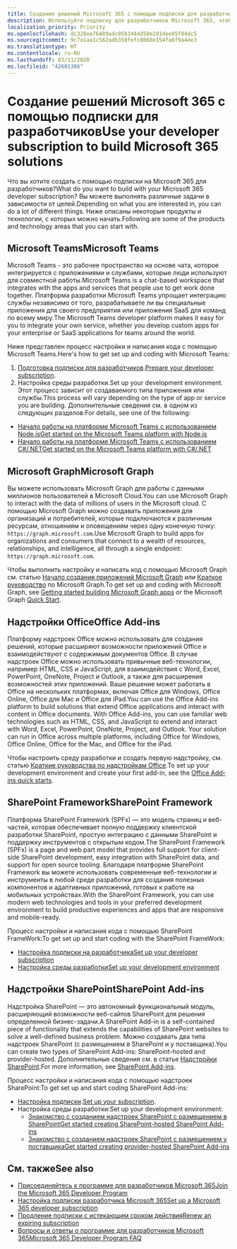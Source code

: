 ```yaml
---
title: Создание решений Microsoft 365 с помощью подписки для разработчиков
description: Используйте подписку для разработчиков Microsoft 365, чтобы создавать нужные решения.
localization_priority: Priority
ms.openlocfilehash: dc328ee76489adc05b3444d50e2d1dee85f04dc5
ms.sourcegitcommit: 9c7a1aa1c562adb350fefc8068e154fa6f9a4ee3
ms.translationtype: HT
ms.contentlocale: ru-RU
ms.lasthandoff: 03/11/2020
ms.locfileid: "42601306"
---
```

# <a name="use-your-developer-subscription-to-build-microsoft-365-solutions"></a><span data-ttu-id="4aaec-103">Создание решений Microsoft 365 с помощью подписки для разработчиков</span><span class="sxs-lookup"><span data-stu-id="4aaec-103">Use your developer subscription to build Microsoft 365 solutions</span></span>

<span data-ttu-id="4aaec-104">Что вы хотите создать с помощью подписки на Microsoft 365 для разработчиков?</span><span class="sxs-lookup"><span data-stu-id="4aaec-104">What do you want to build with your Microsoft 365 developer subscription?</span></span> <span data-ttu-id="4aaec-105">Вы можете выполнять различные задачи в зависимости от целей.</span><span class="sxs-lookup"><span data-stu-id="4aaec-105">Depending on what you are interested in, you can do a lot of different things.</span></span> <span data-ttu-id="4aaec-106">Ниже описаны некоторые продукты и технологии, с которых можно начать.</span><span class="sxs-lookup"><span data-stu-id="4aaec-106">Following are some of the products and technology areas that you can start with.</span></span>

## <a name="microsoft-teams"></a><span data-ttu-id="4aaec-107">Microsoft Teams</span><span class="sxs-lookup"><span data-stu-id="4aaec-107">Microsoft Teams</span></span>

<span data-ttu-id="4aaec-108">Microsoft Teams - это рабочее пространство на основе чата, которое интегрируется с приложениями и службами, которые люди используют для совместной работы.</span><span class="sxs-lookup"><span data-stu-id="4aaec-108">Microsoft Teams is a chat-based workspace that integrates with the apps and services that people use to get work done together.</span></span> <span data-ttu-id="4aaec-109">Платформа разработки Microsoft Teams упрощает интеграцию службы независимо от того, разрабатываете ли вы специальные приложения для своего предприятия или приложения SaaS для команд по всему миру.</span><span class="sxs-lookup"><span data-stu-id="4aaec-109">The Microsoft Teams developer platform makes it easy for you to integrate your own service, whether you develop custom apps for your enterprise or SaaS applications for teams around the world.</span></span>

<span data-ttu-id="4aaec-110">Ниже представлен процесс настройки и написания кода с помощью Microsoft Teams.</span><span class="sxs-lookup"><span data-stu-id="4aaec-110">Here's how to get set up and coding with Microsoft Teams:</span></span>

1. <span data-ttu-id="4aaec-111">[Подготовка подписки для разработчиков](https://docs.microsoft.com/microsoftteams/platform/get-started/get-started-tenant).</span><span class="sxs-lookup"><span data-stu-id="4aaec-111">[Prepare your developer subscription](https://docs.microsoft.com/microsoftteams/platform/get-started/get-started-tenant).</span></span>
2. <span data-ttu-id="4aaec-112">Настройка среды разработки.</span><span class="sxs-lookup"><span data-stu-id="4aaec-112">Set up your development environment.</span></span> <span data-ttu-id="4aaec-113">Этот процесс зависит от создаваемого типа приложения или службы.</span><span class="sxs-lookup"><span data-stu-id="4aaec-113">This process will vary depending on the type of app or service you are building.</span></span> <span data-ttu-id="4aaec-114">Дополнительные сведения см. в одном из следующих разделов:</span><span class="sxs-lookup"><span data-stu-id="4aaec-114">For details, see one of the following:</span></span>

  - [<span data-ttu-id="4aaec-115">Начало работы на платформе Microsoft Teams с использованием Node.js</span><span class="sxs-lookup"><span data-stu-id="4aaec-115">Get started on the Microsoft Teams platform with Node.js</span></span>](https://docs.microsoft.com/microsoftteams/platform/get-started/get-started-nodejs-app-studio)
  - [<span data-ttu-id="4aaec-116">Начало работы на платформе Microsoft Teams с использованием C#/.NET</span><span class="sxs-lookup"><span data-stu-id="4aaec-116">Get started on the Microsoft Teams platform with C#/.NET</span></span>](https://docs.microsoft.com/microsoftteams/platform/get-started/get-started-dotnet-app-studio)

## <a name="microsoft-graph"></a><span data-ttu-id="4aaec-117">Microsoft Graph</span><span class="sxs-lookup"><span data-stu-id="4aaec-117">Microsoft Graph</span></span>

<span data-ttu-id="4aaec-118">Вы можете использовать Microsoft Graph для работы с данными миллионов пользователей в Microsoft Cloud.</span><span class="sxs-lookup"><span data-stu-id="4aaec-118">You can use Microsoft Graph to interact with the data of millions of users in the Microsoft cloud.</span></span> <span data-ttu-id="4aaec-119">С помощью Microsoft Graph можно создавать приложения для организаций и потребителей, которые подключаются к различным ресурсам, отношениям и оповещениям через одну конечную точку: `https://graph.microsoft.com`.</span><span class="sxs-lookup"><span data-stu-id="4aaec-119">Use Microsoft Graph to build apps for organizations and consumers that connect to a wealth of resources, relationships, and intelligence, all through a single endpoint: `https://graph.microsoft.com`.</span></span>

<span data-ttu-id="4aaec-120">Чтобы выполнить настройку и написать код с помощью Microsoft Graph см. статью [Начало создания приложений Microsoft Graph](https://developer.microsoft.com/ru-RU/graph/get-started) или [Краткое руководство](https://developer.microsoft.com/ru-RU/graph/quick-start) по Microsoft Graph.</span><span class="sxs-lookup"><span data-stu-id="4aaec-120">To get set up and coding with Microsoft Graph, see [Getting started building Microsoft Graph apps](https://developer.microsoft.com/ru-RU/graph/get-started) or the Microsoft Graph [Quick Start](https://developer.microsoft.com/ru-RU/graph/quick-start).</span></span>

## <a name="office-add-ins"></a><span data-ttu-id="4aaec-121">Надстройки Office</span><span class="sxs-lookup"><span data-stu-id="4aaec-121">Office Add-ins</span></span>

<span data-ttu-id="4aaec-p105">Платформу надстроек Office можно использовать для создания решений, которые расширяют возможности приложений Office и взаимодействуют с содержимым документов Office. В случае надстроек Office можно использовать привычные веб-технологии, например HTML, CSS и JavaScript, для взаимодействия с Word, Excel, PowerPoint, OneNote, Project и Outlook, а также для расширения возможностей этих приложений. Ваше решение может работать в Office на нескольких платформах, включая Office для Windows, Office Online, Office для Mac и Office для iPad.</span><span class="sxs-lookup"><span data-stu-id="4aaec-p105">You can use the Office Add-ins platform to build solutions that extend Office applications and interact with content in Office documents. With Office Add-ins, you can use familiar web technologies such as HTML, CSS, and JavaScript to extend and interact with Word, Excel, PowerPoint, OneNote, Project, and Outlook. Your solution can run in Office across multiple platforms, including Office for Windows, Office Online, Office for the Mac, and Office for the iPad.</span></span>

<span data-ttu-id="4aaec-125">Чтобы настроить среду разработки и создать первую надстройку, см. статью [Краткие руководства по надстройкам Office](https://docs.microsoft.com/office/dev/add-ins/).</span><span class="sxs-lookup"><span data-stu-id="4aaec-125">To set up your development environment and create your first add-in, see the [Office Add-ins quick starts](https://docs.microsoft.com/office/dev/add-ins/).</span></span>

## <a name="sharepoint-framework"></a><span data-ttu-id="4aaec-126">SharePoint Framework</span><span class="sxs-lookup"><span data-stu-id="4aaec-126">SharePoint Framework</span></span>

<span data-ttu-id="4aaec-127">Платформа SharePoint Framework (SPFx) — это модель страниц и веб-частей, которая обеспечивает полную поддержку клиентской разработки SharePoint, простую интеграцию с данными SharePoint и поддержку инструментов с открытым кодом.</span><span class="sxs-lookup"><span data-stu-id="4aaec-127">The SharePoint Framework (SPFx) is a page and web part model that provides full support for client-side SharePoint development, easy integration with SharePoint data, and support for open source tooling.</span></span> <span data-ttu-id="4aaec-128">Благодаря платформе SharePoint Framework вы можете использовать современные веб-технологии и инструменты в любой среде разработки для создания полезных компонентов и адаптивных приложений, готовых к работе на мобильных устройствах.</span><span class="sxs-lookup"><span data-stu-id="4aaec-128">With the SharePoint Framework, you can use modern web technologies and tools in your preferred development environment to build productive experiences and apps that are responsive and mobile-ready.</span></span>

<span data-ttu-id="4aaec-129">Процесс настройки и написания кода с помощью SharePoint FrameWork:</span><span class="sxs-lookup"><span data-stu-id="4aaec-129">To get set up and start coding with the SharePoint FrameWork:</span></span>

- [<span data-ttu-id="4aaec-130">Настройка подписки на разработчика</span><span class="sxs-lookup"><span data-stu-id="4aaec-130">Set up your developer subscription</span></span>](https://docs.microsoft.com/sharepoint/dev/spfx/set-up-your-developer-tenant)
- [<span data-ttu-id="4aaec-131">Настройка среды разработки</span><span class="sxs-lookup"><span data-stu-id="4aaec-131">Set up your development environment</span></span>](https://docs.microsoft.com/sharepoint/dev/spfx/set-up-your-development-environment)

## <a name="sharepoint-add-ins"></a><span data-ttu-id="4aaec-132">Надстройки SharePoint</span><span class="sxs-lookup"><span data-stu-id="4aaec-132">SharePoint Add-ins</span></span> 

<span data-ttu-id="4aaec-133">Надстройка SharePoint — это автономный функциональный модуль, расширяющий возможности веб-сайтов SharePoint для решения определенной бизнес-задачи.</span><span class="sxs-lookup"><span data-stu-id="4aaec-133">A SharePoint Add-in is a self-contained piece of functionality that extends the capabilities of SharePoint websites to solve a well-defined business problem.</span></span> <span data-ttu-id="4aaec-134">Можно создавать два типа надстроек SharePoint (с размещением в SharePoint и у поставщика).</span><span class="sxs-lookup"><span data-stu-id="4aaec-134">You can create two types of SharePoint Add-ins: SharePoint-hosted and provider-hosted.</span></span> <span data-ttu-id="4aaec-135">Дополнительные сведения см. в статье [Надстройки SharePoint](https://docs.microsoft.com/sharepoint/dev/sp-add-ins/sharepoint-add-ins).</span><span class="sxs-lookup"><span data-stu-id="4aaec-135">For more information, see [SharePoint Add-ins](https://docs.microsoft.com/sharepoint/dev/sp-add-ins/sharepoint-add-ins).</span></span>

<span data-ttu-id="4aaec-136">Процесс настройки и написания кода с помощью надстроек SharePoint:</span><span class="sxs-lookup"><span data-stu-id="4aaec-136">To get set up and start coding SharePoint Add-ins:</span></span>

- <span data-ttu-id="4aaec-137">[Настройка подписки](https://docs.microsoft.com/sharepoint/dev/spfx/set-up-your-developer-tenant).</span><span class="sxs-lookup"><span data-stu-id="4aaec-137">[Set up your subscription](https://docs.microsoft.com/sharepoint/dev/spfx/set-up-your-developer-tenant).</span></span>  
- <span data-ttu-id="4aaec-138">Настройка среды разработки:</span><span class="sxs-lookup"><span data-stu-id="4aaec-138">Set up your development environment:</span></span> 
  - [<span data-ttu-id="4aaec-139">Знакомство с созданием надстроек SharePoint с размещением в SharePoint</span><span class="sxs-lookup"><span data-stu-id="4aaec-139">Get started creating SharePoint-hosted SharePoint Add-ins</span></span>](https://docs.microsoft.com/sharepoint/dev/sp-add-ins/get-started-creating-sharepoint-hosted-sharepoint-add-ins)  
  - [<span data-ttu-id="4aaec-140">Знакомство с созданием надстроек SharePoint с размещением у поставщика</span><span class="sxs-lookup"><span data-stu-id="4aaec-140">Get started creating provider-hosted SharePoint Add-ins</span></span>](https://docs.microsoft.com/sharepoint/dev/sp-add-ins/get-started-creating-provider-hosted-sharepoint-add-ins)  

## <a name="see-also"></a><span data-ttu-id="4aaec-141">См. также</span><span class="sxs-lookup"><span data-stu-id="4aaec-141">See also</span></span>

- [<span data-ttu-id="4aaec-142">Присоединяйтесь к программе для разработчиков Microsoft 365</span><span class="sxs-lookup"><span data-stu-id="4aaec-142">Join the Microsoft 365 Developer Program</span></span>](microsoft-365-developer-program.md)
- [<span data-ttu-id="4aaec-143">Настройка подписки разработчика Microsoft 365</span><span class="sxs-lookup"><span data-stu-id="4aaec-143">Set up a Microsoft 365 developer subscription</span></span>](microsoft-365-developer-program-get-started.md) 
- [<span data-ttu-id="4aaec-144">Продление подписки с истекающим сроком действия</span><span class="sxs-lookup"><span data-stu-id="4aaec-144">Renew an expiring subscription</span></span>](subscription-expiration-and-renewal.md)
- [<span data-ttu-id="4aaec-145">Вопросы и ответы о программе для разработчиков Microsoft 365</span><span class="sxs-lookup"><span data-stu-id="4aaec-145">Microsoft 365 Developer Program FAQ</span></span>](microsoft-365-developer-program-faq.md) 
